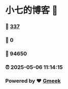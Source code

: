 # 小七的博客 :link:  
### :page_facing_up: [337](/tag.html) 
### :speech_balloon: 0 
### :hibiscus: 94650 
### :alarm_clock: 2025-05-06 11:14:15 
### Powered by :heart: [Gmeek](https://github.com/Meekdai/Gmeek)
